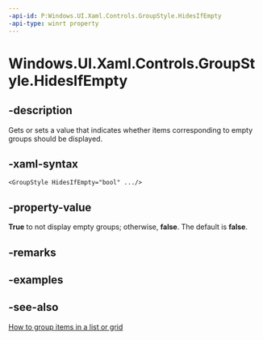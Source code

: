 ```yaml
---
-api-id: P:Windows.UI.Xaml.Controls.GroupStyle.HidesIfEmpty
-api-type: winrt property
---
```


<!-- Property syntax
public bool HidesIfEmpty { get;  set; }
-->

# Windows.UI.Xaml.Controls.GroupStyle.HidesIfEmpty

## -description
Gets or sets a value that indicates whether items corresponding to empty groups should be displayed.



## -xaml-syntax
```xaml
<GroupStyle HidesIfEmpty="bool" .../>
```


## -property-value
**True** to not display empty groups; otherwise, **false**. The default is **false**.

## -remarks

## -examples

## -see-also
[How to group items in a list or grid](/previous-versions/windows/apps/hh780627(v=win.10))
